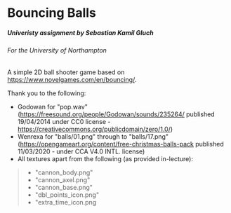 # Bouncing Balls
##### Univeristy assignment by Sebastian Kamil Gluch
###### For the University of Northampton

A simple 2D ball shooter game based on https://www.novelgames.com/en/bouncing/.

Thank you to the following:
 - Godowan for "pop.wav" (https://freesound.org/people/Godowan/sounds/235264/ published 19/04/2014 under CC0 license - https://creativecommons.org/publicdomain/zero/1.0/)
 - Wenrexa for "balls/01.png" through to "balls/17.png" (https://opengameart.org/content/free-christmas-balls-pack published 11/03/2020 - under CCA V4.0 INTL. license)
 - All textures apart from the following (as provided in-lecture):
 > - "cannon_body.png"
 > - "cannon_axel.png"
 > - "cannon_base.png"
 > - "dbl_points_icon.png"
 > - "extra_time_icon.png
